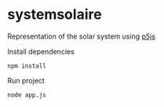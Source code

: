 # systemsolaire
Representation of the solar system using [p5js](https://p5js.org/)

Install dependencies
```
npm install
```

Run project

```
node app.js
```
